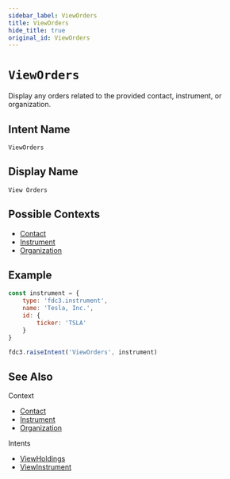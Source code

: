 ```yaml
---
sidebar_label: ViewOrders
title: ViewOrders
hide_title: true
original_id: ViewOrders
---
```

# `ViewOrders`

Display any orders related to the provided contact, instrument, or organization.

## Intent Name

`ViewOrders`

## Display Name

`View Orders`

## Possible Contexts

* [Contact](../../context/ref/Contact)
* [Instrument](../../context/ref/Instrument)
* [Organization](../../context/ref/Organization)

## Example

```js
const instrument = {
    type: 'fdc3.instrument',
    name: 'Tesla, Inc.',
    id: {
        ticker: 'TSLA'
    }
}

fdc3.raiseIntent('ViewOrders', instrument)
```

## See Also

Context
- [Contact](../../context/ref/Contact)
- [Instrument](../../context/ref/Instrument)
- [Organization](../../context/ref/Organization)

Intents
- [ViewHoldings](ViewHoldings)
- [ViewInstrument](ViewInstrument)
